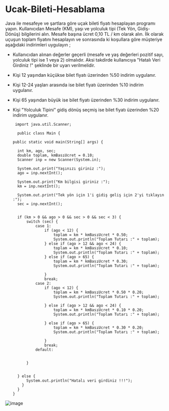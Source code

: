 # Ucak-Bileti-Hesablama
Java ile mesafeye ve şartlara göre uçak bileti fiyatı hesaplayan programı yapın. Kullanıcıdan Mesafe (KM), yaşı ve yolculuk tipi (Tek Yön, Gidiş-Dönüş) bilgilerini alın. Mesafe başına ücret 0,10 TL / km olarak alın. İlk olarak uçuşun toplam fiyatını hesaplayın ve sonrasında ki koşullara göre müşteriye aşağıdaki indirimleri uygulayın ;

* Kullanıcıdan alınan değerler geçerli (mesafe ve yaş değerleri pozitif sayı, yolculuk tipi ise 1 veya 2) olmalıdır. Aksi takdirde kullanıcıya "Hatalı Veri Girdiniz !" şeklinde bir uyarı verilmelidir.
- Kişi 12 yaşından küçükse bilet fiyatı üzerinden %50 indirim uygulanır.
- Kişi 12-24 yaşları arasında ise bilet fiyatı üzerinden %10 indirim uygulanır.
- Kişi 65 yaşından büyük ise bilet fiyatı üzerinden %30 indirim uygulanır.
- Kişi "Yolculuk Tipini" gidiş dönüş seçmiş ise bilet fiyatı üzerinden %20 indirim uygulanır.





       import java.util.Scanner;

        public class Main {

      public static void main(String[] args) {
    
        int km, ago, sec;
        double toplam, kmBasıUcret = 0.10;
        Scanner inp = new Scanner(System.in);
        
        System.out.print("Yaşınızı giriniz :");
        ago = inp.nextInt();
        
        System.out.print("Km bilgisi giriniz :");
        km = inp.nextInt();
        
        System.out.print("Tek yön için 1'i gidiş geliş için 2'yi tıklayın :");
        sec = inp.nextInt();


        if (km > 0 && ago > 0 && sec > 0 && sec < 3) {
            switch (sec) {
                case 1:
                    if (ago < 12) {
                        toplam = km * kmBasıUcret * 0.50;
                        System.out.println("Toplam Tutarı :" + toplam);
                    } else if (ago > 12 && ago < 24) {
                        toplam = km * kmBasıUcret * 0.10;
                        System.out.println("Toplam Tutarı :" + toplam);
                    } else if (ago > 65) {
                        toplam = km * kmBasıUcret * 0.30;
                        System.out.println("Toplam Tutarı :" + toplam);

                    }
                    break;
                case 2:
                    if (ago < 12) {
                        toplam = km * kmBasıUcret * 0.50 * 0.20;
                        System.out.println("Toplam Tutarı :" + toplam);

                    } else if (ago > 12 && ago < 24) {
                        toplam = km * kmBasıUcret * 0.10 * 0.20;
                        System.out.println("Toplam Tutarı :" + toplam);

                    } else if (ago > 65) {
                        toplam = km * kmBasıUcret * 0.30 * 0.20;
                        System.out.println("Toplam Tutarı :" + toplam);

                    }
                    break;
                default:


            }


        } else {
            System.out.println("Hatalı veri girdiniz !!!");
          }
        }
      }
 
 
 
 
 ![image](https://user-images.githubusercontent.com/107626332/179386336-497114d1-04f6-4cc6-891e-db57907a767f.png)



